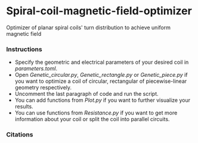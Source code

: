 # Spiral-coil-magnetic-field-optimizer
Optimizer of planar spiral coils' turn distribution to achieve uniform magnetic field
### Instructions
* Specify the geometric and electrical parameters of your desired coil in _parameters.toml_.
* Open _Genetic_circular.py_, _Genetic_rectangle.py_ or _Genetic_piece.py_  if you want to optimize a coil of circular, rectangular of piecewise-linear geometry respectively.
* Uncomment the last paragraph of code and run the script.
* You can add functions from _Plot.py_ if you want to further visualize your results.
* You can use functions from _Resistance.py_ if you want to get more information about your coil or split the coil into parallel circuits.
### Citations
